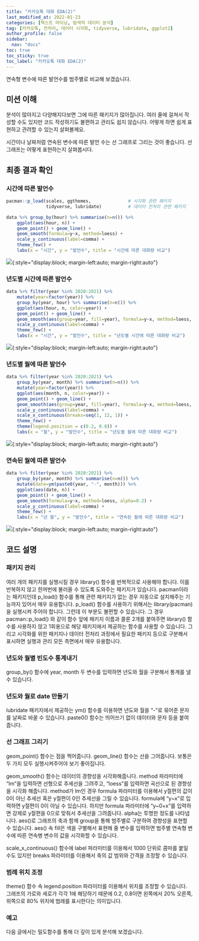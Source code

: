 ```yaml
---
title: "카카오톡 대화 EDA(2)"
last_modified_at: 2022-01-23
categories: [텍스트 마이닝, 탐색적 데이터 분석]
tag: [카카오톡, 전처리, 데이터 시각화, tidyverse, lubridate, ggplot2]
author_profile: false
sidebar:
  nav: "docs"
toc: true
toc_sticky: true
toc_label: "카카오톡 대화 EDA(2)"
---
```

<div class="notice--success">
연속형 변수에 따른 발언수를 범주별로 비교해 보겠습니다.
</div>

## 미션 이해

분석이 많아지고 다양해지다보면 그에 따른 패키지가 많아집니다. 여러 줄에 걸쳐서 작성할 수도 있지만 코드 작성하기도 불편하고 관리도 쉽지 않습니다. 어떻게 하면 쉽게 표현하고 관려할 수 있는지 살펴볼께요.

시간이나 날짜처럼 연속된 변수에 따른 발언 수는 선 그래프로 그리는 것이 좋습니다. 선 그래프는 어떻게 표현하는지 살펴봅시다.

## 최종 결과 확인

### 시간에 따른 발언수

``` r
pacman::p_load(scales, ggthemes,              # 시각화 관련 패키지
               tidyverse, lubridate)          # 데이터 전처리 관련 패키지

data %>% group_by(hour) %>% summarise(n=n()) %>% 
    ggplot(aes(hour, n)) +
    geom_point() + geom_line() +
    geom_smooth(formula=y~x, method=loess) +
    scale_y_continuous(label=comma) +
    theme_few() +
    labs(x = "시간", y = "발언수", title = "시간에 따른 대화량 비교")
```

![](https://raw.githubusercontent.com/cysics/cysics.github.io/master/_posts/2022-01-23-kakaotalk-eda2_files/figure-gfm/n_by_hour-1.png){:style="display:block; margin-left:auto; margin-right:auto"}

### 년도별 시간에 따른 발언수

``` r
data %>% filter(year %in% 2020:2021) %>% 
    mutate(year=factor(year)) %>% 
    group_by(year, hour) %>% summarise(n=n()) %>% 
    ggplot(aes(hour, n, color=year)) +
    geom_point() + geom_line() +
    geom_smooth(aes(group=year, fill=year), formula=y~x, method=loess, alpha=0.2) +
    scale_y_continuous(label=comma) +
    theme_few() +
    labs(x = "시간", y = "발언수", title = "년도별 시간에 따른 대화량 비교")
```

![](https://raw.githubusercontent.com/cysics/cysics.github.io/master/_posts/2022-01-23-kakaotalk-eda2_files/figure-gfm/n_by_hour_per_year-1.png){:style="display:block; margin-left:auto; margin-right:auto"}

### 년도별 월에 따른 발언수

``` r
data %>% filter(year %in% 2020:2021) %>% 
    group_by(year, month) %>% summarise(n=n()) %>% 
    mutate(year=factor(year)) %>% 
    ggplot(aes(month, n, color=year)) +
    geom_point() + geom_line() +
    geom_smooth(aes(group=year, fill=year), formula=y~x, method=loess, alpha=0.2) +
    scale_y_continuous(label=comma) +
    scale_x_continuous(breaks=seq(1, 12, 1)) +
    theme_few() +
    theme(legend.position = c(0.2, 0.8)) +
    labs(x = "월", y = "발언수", title = "년도별 월에 따른 대화량 비교")
```

![](https://raw.githubusercontent.com/cysics/cysics.github.io/master/_posts/2022-01-23-kakaotalk-eda2_files/figure-gfm/n_by_month_per_year-1.png){:style="display:block; margin-left:auto; margin-right:auto"}

### 연속된 월에 따른 발언수

``` r
data %>% filter(year %in% 2020:2021) %>% 
    group_by(year, month) %>% summarise(n=n()) %>% 
    mutate(date=ym(paste0(year, "-", month))) %>% 
    ggplot(aes(date, n)) +
    geom_point() + geom_line() +
    geom_smooth(formula=y~x, method=loess, alpha=0.2) +
    scale_y_continuous(label=comma) +
    theme_few() +
    labs(x = "년 월", y = "발언수", title = "연속된 월에 따른 대화량 비교")
```

![](https://raw.githubusercontent.com/cysics/cysics.github.io/master/_posts/2022-01-23-kakaotalk-eda2_files/figure-gfm/n_by_month-1.png){:style="display:block; margin-left:auto; margin-right:auto"}

## 코드 설명

### 패키지 관리

여러 개의 패키지를 실행시킬 경우 library() 함수를 반복적으로 사용해야 합니다. 이를 반복하지 않고 한꺼번에 불러올 수 있도록 도와주는 패키지가 있습니다. pacman이라는 패키지인데 p\_load() 함수를 통해 관련 패키지가 없는 경우 자동으로 설치해주는 기능까지 있어서 매우 유용합니다. p\_load() 함수를 사용하기 위해서는 library(pacman)을 실행시켜 주어야 합니다. 그런데 이 부분도 불편할 수 있습니다. 그 경우 pacman::p\_load() 와 같이 함수 앞에 패키지 이름과 콜론 2개를 붙여주면 library() 함수를 사용하지 않고 1회용으로 해당 패키지에서 제공하는 함수를 사용할 수 있습니다. 그리고 시각화를 위한 패키지나 데이터 전처리 과정에서 필요한 패키지 등으로 구분해서 표시하면 실행과 관리 모든 측면에서 매우 유용합니다.

### 년도와 월별 빈도수 통계내기

group\_by() 함수에 year, month 두 변수를 입력하면 년도와 월을 구분해서 통계를 낼 수 있습니다.

### 년도와 월로 date 만들기

lubridate 패키지에서 제공하는 ym() 함수를 이용하면 년도와 월을 “-”로 묶어준 문자를 날짜로 바꿀 수 있습니다. paste0() 함수는 띄어쓰기 없이 데이터와 문자 등을 붙여줍니다.

### 선 그래프 그리기

geom\_point() 함수는 점을 찍어줍니다. geom\_line() 함수는 선을 그어줍니다. 보통은 두 가지 모두 실행시켜주어야 보기 좋아집니다.

geom\_smooth() 함수는 데이터의 경향성을 시각화해줍니다. method 파라미터에 “lm”을 입력하면 선형으로 추세선을 그려주고, “loess”를 입력하면 곡선으로 된 경향성을 시각화 해줍니다. method가 lm인 경우 formula 파라미터를 이용해서 y절편의 값이 0이 아닌 추세선 혹은 y절편이 0인 추세선을 그릴 수 있습니다. formula에 “y\~x”로 입력하면 y절편이 0이 아닐 수 있습니다. 하지만 formula 파라미터에 “y\~0+x”를 입력하면 강제로 y절편을 0으로 맞춰서 추세선을 그려줍니다. alpha는 투명한 정도를 나타냅니다. aes()로 그래프의 축과 함께 group을 통해 범주별로 구분하여 경향성을 표현할 수 있습니다. aes() 속 fill은 색을 구별해서 표현해 줄 변수를 입력하면 범주별 연속형 변수에 따른 연속병 변수의 값을 시각화할 수 있습니다.

scale\_x\_continuous() 함수에 label 파라미터를 이용해서 1000 단위로 콤마를 붙일 수도 있지만 breaks 파라미터를 이용해서 축의 값 범위와 간격을 조정할 수 있습니다.

### 범례 위치 조정

theme() 함수 속 legend.position 파라미터를 이용해서 위치를 조정할 수 있습니다. 그래프의 가로와 세로가 각각 1에 해당하기 때문에 0.2, 0.8이면 왼쪽에서 20% 오른쪽, 위쪽으로 80% 위치에 범례를 표시한다는 의미입니다.

### 예고

다음 글에서는 밀도함수를 통해 더 깊이 있게 분석해 보겠습니다.

